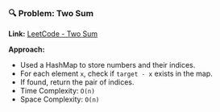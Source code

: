 ### 🔍 Problem: Two Sum

**Link:** [LeetCode - Two Sum](https://leetcode.com/problems/two-sum/)

**Approach:**
- Used a HashMap to store numbers and their indices.
- For each element `x`, check if `target - x` exists in the map.
- If found, return the pair of indices.
- Time Complexity: `O(n)`
- Space Complexity: `O(n)`
